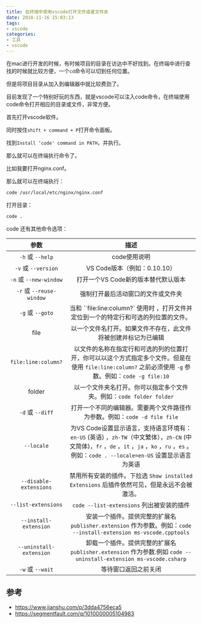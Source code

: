 ```yaml
---
title: 在终端中使用vscode打开文件或者文件夹
date: 2018-11-16 15:03:13
tags:
- vscode
categories:
- 工具
- vscode
---
```

在mac进行开发的时候，有时候项目的目录在访达中不好找到。在终端中进行查找的时候就比较方便，一个`cd`命令可以切到任何位置。

但是将项目目录从加入到编辑器中就比较费劲了。

目前发现了一个特别好玩的东西，就是vscode可以注入code命令，在终端使用code命令打开相应的目录或文件，非常方便。

<!-- more -->

首先打开vscode软件。

同时按住`shift + command + P`打开命令面板。

找到`Install ‘code' command in PATH`，并执行。

那么就可以在终端执行命令了。

比如我要打开nginx.conf。

那么就可以在终端执行：

```bash
code /usr/local/etc/nginx/nginx.conf
```

打开目录：

```bash
code .
```

code 还有其他命令选项：

| 参数 | 描述 |
|:---:|:---:|
| `-h` 或 `--help` | code使用说明 |
| `-v` 或 `--version` |VS Code版本（例如：0.10.10）|
| `-n` 或 `--new-window` | 打开一个VS Code新的版本替代默认版本 |
| `-r` 或 `--reuse-window` | 强制打开最后活动窗口的文件或文件夹 |
| `-g` 或 `--goto`| 当和 ``file:line:column?` 使用时 ，打开文件并定位到一个的特定行和可选的列位置的文件。 |
| file | 以一个文件名打开。如果文件不存在，此文件将被创建并标记为已编辑 |
| `file:line:column?` | 以文件的名称在指定行和可选的列的位置打开，你可以以这个方式指定多个文件。但是在使用 `file:line:column?` 之前必须使用 `-g` 参数。例如：`code -g file:10` |
| folder | 以一个文件夹名打开。你可以指定多个文件夹。例如：`code folder folder` |
| `-d` 或 `--diff` | 打开一个不同的编辑器。需要两个文件路径作为参数。例如：`code -d file file` |
| `--locale` | 为VS Code设置显示语言，支持语言环境有：`en-US` (英语) ，`zh-TW`（中文繁体），`zh-CN` (中文简体)，`fr` ，`de` ，`it` ，`ja` ，`ko` ，`ru` ，`es` 。例如：`code . --locale=en-US` 设置显示语言为英语 |
| `--disable-extensions` | 禁用所有安装的插件。下拉选 `Show installed Extensions` 后插件依然可见，但是永远不会被激活。 |
| `--list-extensions` | `code --list-extensions` 列出被安装的插件 |
| `--install-extension` | 安装一个插件。提供完整的扩展名 `publisher.extension` 作为参数。例如：`code --install-extension ms-vscode.cpptools` |
| `--uninstall-extension` | 卸载一个插件。提供完整的扩展名 `publisher.extension` 作为参数.例如 `code --uninstall-extension ms-vscode.csharp` |
|`-w` 或 `--wait` | 等待窗口返回之前关闭 |

## 参考

- https://www.jianshu.com/p/3dda4756eca5
- https://segmentfault.com/q/1010000005104983
